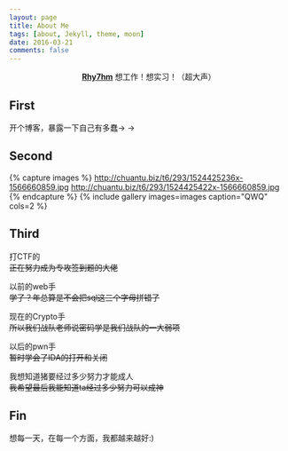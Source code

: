 ```yaml
---
layout: page
title: About Me
tags: [about, Jekyll, theme, moon]
date: 2016-03-21
comments: false
---
```

    
<center><a href="https://rhythmmark.github.io/"><b>Rhy7hm</b></a> 想工作！想实习！（超大声）</center>

## First
开个博客，暴露一下自己有多蠢→ →

## Second

{% capture images %}
http://chuantu.biz/t6/293/1524425236x-1566660859.jpg
http://chuantu.biz/t6/293/1524425422x-1566660859.jpg
{% endcapture %}
{% include gallery images=images caption="QWQ" cols=2 %}

## Third

打CTF的   
~~正在努力成为专攻签到题的大佬~~

以前的web手  
~~学了？年总算是不会把sql这三个字母拼错了~~

现在的Crypto手  
~~所以我们战队老师说密码学是我们战队的一大弱项~~

以后的pwn手  
~~暂时学会了IDA的打开和关闭~~

我想知道猪要经过多少努力才能成人  
~~我希望最后我能知道ta经过多少努力可以成神~~

## Fin
想每一天，在每一个方面，我都越来越好:)
